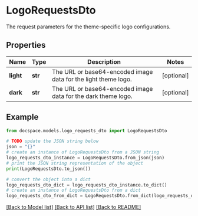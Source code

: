 # LogoRequestsDto

The request parameters for the theme-specific logo configurations.

## Properties

Name | Type | Description | Notes
------------ | ------------- | ------------- | -------------
**light** | **str** | The URL or base64-encoded image data for the light theme logo. | [optional] 
**dark** | **str** | The URL or base64-encoded image data for the dark theme logo. | [optional] 

## Example

```python
from docspace.models.logo_requests_dto import LogoRequestsDto

# TODO update the JSON string below
json = "{}"
# create an instance of LogoRequestsDto from a JSON string
logo_requests_dto_instance = LogoRequestsDto.from_json(json)
# print the JSON string representation of the object
print(LogoRequestsDto.to_json())

# convert the object into a dict
logo_requests_dto_dict = logo_requests_dto_instance.to_dict()
# create an instance of LogoRequestsDto from a dict
logo_requests_dto_from_dict = LogoRequestsDto.from_dict(logo_requests_dto_dict)
```
[[Back to Model list]](../README.md#documentation-for-models) [[Back to API list]](../README.md#documentation-for-api-endpoints) [[Back to README]](../README.md)


